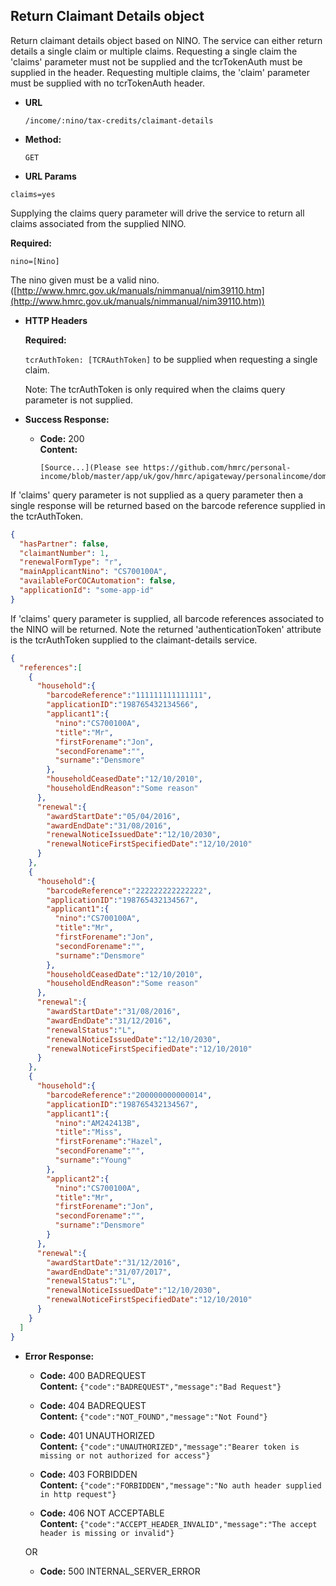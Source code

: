 Return Claimant Details object
----
  Return claimant details object based on NINO. The service can either return details a single claim or multiple claims.
  Requesting a single claim the 'claims' parameter must not be supplied and the tcrTokenAuth must be supplied in the header.
  Requesting multiple claims, the 'claim' parameter must be supplied with no tcrTokenAuth header.

* **URL**

  `/income/:nino/tax-credits/claimant-details`

* **Method:**
  
  `GET`

*  **URL Params**

  `claims=yes`

   Supplying the claims query parameter will drive the service to return all claims associated from the supplied NINO.


   **Required:**
 
   `nino=[Nino]`
   
   The nino given must be a valid nino. ([http://www.hmrc.gov.uk/manuals/nimmanual/nim39110.htm](http://www.hmrc.gov.uk/manuals/nimmanual/nim39110.htm))

*  **HTTP Headers**

   **Required:**
 
   `tcrAuthToken: [TCRAuthToken]` to be supplied when requesting a single claim.

   Note: The tcrAuthToken is only required when the claims query parameter is not supplied.

* **Success Response:**

  * **Code:** 200 <br />
    **Content:**

        [Source...](Please see https://github.com/hmrc/personal-income/blob/master/app/uk/gov/hmrc/apigateway/personalincome/domain/Renewals.scala#L55)

If 'claims' query parameter is not supplied as a query parameter then a single response will be returned based on the barcode reference supplied in the tcrAuthToken.

```json
{
  "hasPartner": false,
  "claimantNumber": 1,
  "renewalFormType": "r",
  "mainApplicantNino": "CS700100A",
  "availableForCOCAutomation": false,
  "applicationId": "some-app-id"
}
```

If 'claims' query parameter is supplied, all barcode references associated to the NINO will be returned.
Note the returned 'authenticationToken' attribute is the tcrAuthToken supplied to the claimant-details service.

```json
{
  "references":[
    {
      "household":{
        "barcodeReference":"111111111111111",
        "applicationID":"198765432134566",
        "applicant1":{
          "nino":"CS700100A",
          "title":"Mr",
          "firstForename":"Jon",
          "secondForename":"",
          "surname":"Densmore"
        },
        "householdCeasedDate":"12/10/2010",
        "householdEndReason":"Some reason"
      },
      "renewal":{
        "awardStartDate":"05/04/2016",
        "awardEndDate":"31/08/2016",
        "renewalNoticeIssuedDate":"12/10/2030",
        "renewalNoticeFirstSpecifiedDate":"12/10/2010"
      }
    },
    {
      "household":{
        "barcodeReference":"222222222222222",
        "applicationID":"198765432134567",
        "applicant1":{
          "nino":"CS700100A",
          "title":"Mr",
          "firstForename":"Jon",
          "secondForename":"",
          "surname":"Densmore"
        },
        "householdCeasedDate":"12/10/2010",
        "householdEndReason":"Some reason"
      },
      "renewal":{
        "awardStartDate":"31/08/2016",
        "awardEndDate":"31/12/2016",
        "renewalStatus":"L",
        "renewalNoticeIssuedDate":"12/10/2030",
        "renewalNoticeFirstSpecifiedDate":"12/10/2010"
      }
    },
    {
      "household":{
        "barcodeReference":"200000000000014",
        "applicationID":"198765432134567",
        "applicant1":{
          "nino":"AM242413B",
          "title":"Miss",
          "firstForename":"Hazel",
          "secondForename":"",
          "surname":"Young"
        },
        "applicant2":{
          "nino":"CS700100A",
          "title":"Mr",
          "firstForename":"Jon",
          "secondForename":"",
          "surname":"Densmore"
        }
      },
      "renewal":{
        "awardStartDate":"31/12/2016",
        "awardEndDate":"31/07/2017",
        "renewalStatus":"L",
        "renewalNoticeIssuedDate":"12/10/2030",
        "renewalNoticeFirstSpecifiedDate":"12/10/2010"
      }
    }
  ]
}
```


* **Error Response:**

  * **Code:** 400 BADREQUEST <br />
    **Content:** `{"code":"BADREQUEST","message":"Bad Request"}`

  * **Code:** 404 BADREQUEST <br />
    **Content:** `{"code":"NOT_FOUND","message":"Not Found"}`

  * **Code:** 401 UNAUTHORIZED <br />
    **Content:** `{"code":"UNAUTHORIZED","message":"Bearer token is missing or not authorized for access"}`

  * **Code:** 403 FORBIDDEN <br />
    **Content:** `{"code":"FORBIDDEN","message":"No auth header supplied in http request"}`

  * **Code:** 406 NOT ACCEPTABLE <br />
    **Content:** `{"code":"ACCEPT_HEADER_INVALID","message":"The accept header is missing or invalid"}`

  OR

  * **Code:** 500 INTERNAL_SERVER_ERROR <br />


